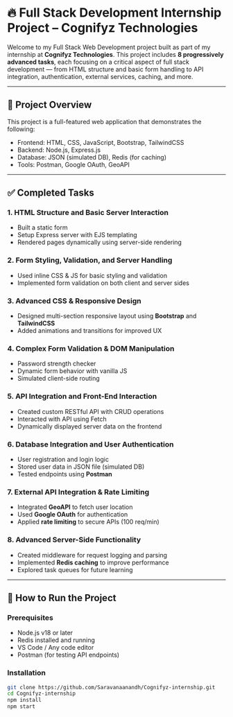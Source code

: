 # 🔥 Full Stack Development Internship Project – Cognifyz Technologies

Welcome to my Full Stack Web Development project built as part of my internship at **Cognifyz Technologies**. This project includes **8 progressively advanced tasks**, each focusing on a critical aspect of full stack development — from HTML structure and basic form handling to API integration, authentication, external services, caching, and more.

---

## 📌 Project Overview

This project is a full-featured web application that demonstrates the following:

- Frontend: HTML, CSS, JavaScript, Bootstrap, TailwindCSS
- Backend: Node.js, Express.js
- Database: JSON (simulated DB), Redis (for caching)
- Tools: Postman, Google OAuth, GeoAPI

---

## ✅ Completed Tasks

### 1. **HTML Structure and Basic Server Interaction**
- Built a static form
- Setup Express server with EJS templating
- Rendered pages dynamically using server-side rendering

### 2. **Form Styling, Validation, and Server Handling**
- Used inline CSS & JS for basic styling and validation
- Implemented form validation on both client and server sides

### 3. **Advanced CSS & Responsive Design**
- Designed multi-section responsive layout using **Bootstrap** and **TailwindCSS**
- Added animations and transitions for improved UX

### 4. **Complex Form Validation & DOM Manipulation**
- Password strength checker
- Dynamic form behavior with vanilla JS
- Simulated client-side routing

### 5. **API Integration and Front-End Interaction**
- Created custom RESTful API with CRUD operations
- Interacted with API using Fetch
- Dynamically displayed server data on the frontend

### 6. **Database Integration and User Authentication**
- User registration and login logic
- Stored user data in JSON file (simulated DB)
- Tested endpoints using **Postman**

### 7. **External API Integration & Rate Limiting**
- Integrated **GeoAPI** to fetch user location
- Used **Google OAuth** for authentication
- Applied **rate limiting** to secure APIs (100 req/min)

### 8. **Advanced Server-Side Functionality**
- Created middleware for request logging and parsing
- Implemented **Redis caching** to improve performance
- Explored task queues for future learning

---

## 🚀 How to Run the Project

### Prerequisites

- Node.js v18 or later
- Redis installed and running
- VS Code / Any code editor
- Postman (for testing API endpoints)

### Installation

```bash
git clone https://github.com/Saravanaanandh/Cognifyz-internship.git
cd Cognifyz-internship
npm install
npm start
